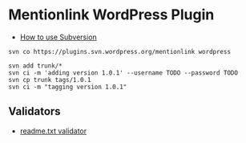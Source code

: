 # Mentionlink WordPress Plugin

- [How to use Subversion](https://developer.wordpress.org/plugins/wordpress-org/how-to-use-subversion/)

```
svn co https://plugins.svn.wordpress.org/mentionlink wordpress

svn add trunk/*
svn ci -m 'adding version 1.0.1' --username TODO --password TODO
svn cp trunk tags/1.0.1
svn ci -m "tagging version 1.0.1"
```

## Validators

- [readme.txt validator](https://wordpress.org/plugins/developers/readme-validator/)
